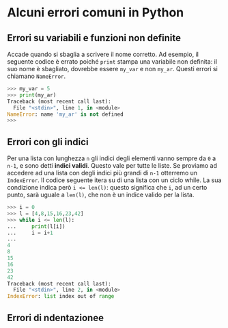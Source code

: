 # Alcuni errori comuni in Python

## Errori su variabili e funzioni non definite

Accade quando si sbaglia a scrivere il nome corretto. Ad esempio, il seguente codice è errato poiché `print` stampa una variabile non definita: il suo nome è sbagliato, dovrebbe essere `my_var` e non `my_ar`. Questi errori si chiamano `NameError`.

```python
>>> my_var = 5
>>> print(my_ar)
Traceback (most recent call last):
  File "<stdin>", line 1, in <module>
NameError: name 'my_ar' is not defined
>>> 
```

## Errori con gli indici

Per una lista con lunghezza `n` gli indici degli elementi vanno sempre da `0` a `n-1`, e sono detti **indici validi**. Questo vale per tutte le liste. Se proviamo ad accedere ad una lista con degli indici più grandi di `n-1` otterremo un `IndexError`. Il codice seguente itera su di una lista con un ciclo while. La sua condizione indica però `i <= len(l)`: questo significa che `i`, ad un certo punto, sarà uguale a `len(l)`, che non è un indice valido per la lista.

```python
>>> i = 0
>>> l = [4,8,15,16,23,42]
>>> while i <= len(l):
...     print(l[i])
...     i = i+1
... 
4
8
15
16
23
42
Traceback (most recent call last):
  File "<stdin>", line 2, in <module>
IndexError: list index out of range
```

## Errori di ndentazionee

